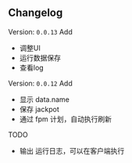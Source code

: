 ## Changelog

Version: `0.0.13`
Add
  - 调整UI
  - 运行数据保存
  - 查看log

Version: `0.0.12`
Add
  - 显示 data.name 
  - 保存 jackpot
  - 通过 fpm 计划，自动执行刷新

TODO
  - 输出 运行日志，可以在客户端执行